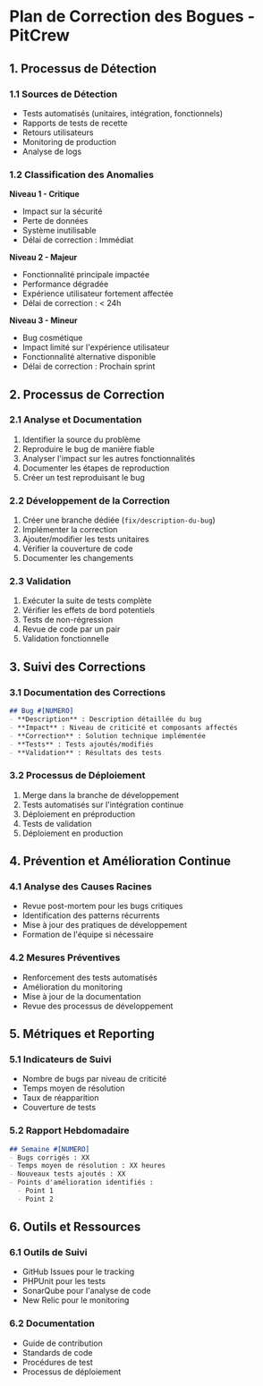# Plan de Correction des Bogues - PitCrew

## 1. Processus de Détection

### 1.1 Sources de Détection
- Tests automatisés (unitaires, intégration, fonctionnels)
- Rapports de tests de recette
- Retours utilisateurs
- Monitoring de production
- Analyse de logs

### 1.2 Classification des Anomalies
**Niveau 1 - Critique**
- Impact sur la sécurité
- Perte de données
- Système inutilisable
- Délai de correction : Immédiat

**Niveau 2 - Majeur**
- Fonctionnalité principale impactée
- Performance dégradée
- Expérience utilisateur fortement affectée
- Délai de correction : < 24h

**Niveau 3 - Mineur**
- Bug cosmétique
- Impact limité sur l'expérience utilisateur
- Fonctionnalité alternative disponible
- Délai de correction : Prochain sprint

## 2. Processus de Correction

### 2.1 Analyse et Documentation
1. Identifier la source du problème
2. Reproduire le bug de manière fiable
3. Analyser l'impact sur les autres fonctionnalités
4. Documenter les étapes de reproduction
5. Créer un test reproduisant le bug

### 2.2 Développement de la Correction
1. Créer une branche dédiée (`fix/description-du-bug`)
2. Implémenter la correction
3. Ajouter/modifier les tests unitaires
4. Vérifier la couverture de code
5. Documenter les changements

### 2.3 Validation
1. Exécuter la suite de tests complète
2. Vérifier les effets de bord potentiels
3. Tests de non-régression
4. Revue de code par un pair
5. Validation fonctionnelle

## 3. Suivi des Corrections

### 3.1 Documentation des Corrections
```markdown
## Bug #[NUMERO]
- **Description** : Description détaillée du bug
- **Impact** : Niveau de criticité et composants affectés
- **Correction** : Solution technique implémentée
- **Tests** : Tests ajoutés/modifiés
- **Validation** : Résultats des tests
```

### 3.2 Processus de Déploiement
1. Merge dans la branche de développement
2. Tests automatisés sur l'intégration continue
3. Déploiement en préproduction
4. Tests de validation
5. Déploiement en production

## 4. Prévention et Amélioration Continue

### 4.1 Analyse des Causes Racines
- Revue post-mortem pour les bugs critiques
- Identification des patterns récurrents
- Mise à jour des pratiques de développement
- Formation de l'équipe si nécessaire

### 4.2 Mesures Préventives
- Renforcement des tests automatisés
- Amélioration du monitoring
- Mise à jour de la documentation
- Revue des processus de développement

## 5. Métriques et Reporting

### 5.1 Indicateurs de Suivi
- Nombre de bugs par niveau de criticité
- Temps moyen de résolution
- Taux de réapparition
- Couverture de tests

### 5.2 Rapport Hebdomadaire
```markdown
## Semaine #[NUMERO]
- Bugs corrigés : XX
- Temps moyen de résolution : XX heures
- Nouveaux tests ajoutés : XX
- Points d'amélioration identifiés : 
  - Point 1
  - Point 2
```

## 6. Outils et Ressources

### 6.1 Outils de Suivi
- GitHub Issues pour le tracking
- PHPUnit pour les tests
- SonarQube pour l'analyse de code
- New Relic pour le monitoring

### 6.2 Documentation
- Guide de contribution
- Standards de code
- Procédures de test
- Processus de déploiement 